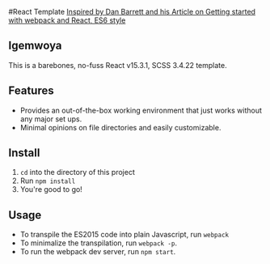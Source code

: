 #React Template
[Inspired by Dan Barrett and his Article on Getting started with webpack and React, ES6 style](http://humaan.com/getting-started-with-webpack-and-react-es6-style/)

## Igemwoya
This is a barebones, no-fuss React v15.3.1, SCSS 3.4.22 template.

## Features
* Provides an out-of-the-box working environment that just works without any major set ups.
* Minimal opinions on file directories and easily customizable.

## Install
1. `cd` into the directory of this project
2. Run `npm install`
3. You're good to go!

## Usage
* To transpile the ES2015 code into plain Javascript, run `webpack`
* To minimalize the transpilation, run `webpack -p`.
* To run the webpack dev server, run `npm start`.
